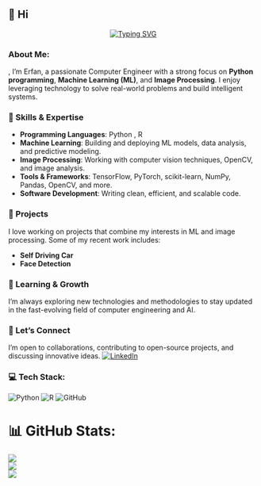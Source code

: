 ## 👋 Hi

<p align="center">
<a href="https://git.io/typing-svg"><img src="https://readme-typing-svg.demolab.com/demo/?color=B200F7&lines=Erfan+RB" alt="Typing SVG" /></a>
</p>

###  About Me:
, I’m Erfan, a passionate Computer Engineer with a strong focus on **Python programming**, **Machine Learning (ML)**, and **Image Processing**. I enjoy leveraging technology to solve real-world problems and build intelligent systems.

### 🔧 Skills & Expertise
- **Programming Languages**: Python , R
- **Machine Learning**: Building and deploying ML models, data analysis, and predictive modeling.
- **Image Processing**: Working with computer vision techniques, OpenCV, and image analysis.
- **Tools & Frameworks**: TensorFlow, PyTorch, scikit-learn, NumPy, Pandas, OpenCV, and more.
- **Software Development**: Writing clean, efficient, and scalable code.

### 🚀 Projects
I love working on projects that combine my interests in ML and image processing. Some of my recent work includes:
- **Self Driving Car**
- **Face Detection**

### 🌱 Learning & Growth
I’m always exploring new technologies and methodologies to stay updated in the fast-evolving field of computer engineering and AI.

### 🤝 Let’s Connect
I’m open to collaborations, contributing to open-source projects, and discussing innovative ideas. 
[![LinkedIn](https://img.shields.io/badge/LinkedIn-%230077B5.svg?logo=linkedin&logoColor=white)](https://www.linkedin.com/in/erfan-rahimi-rb15) 

### 💻 Tech Stack:
![Python](https://img.shields.io/badge/python-3670A0?style=for-the-badge&logo=python&logoColor=ffdd54)  ![R](https://img.shields.io/badge/r-%23276DC3.svg?style=for-the-badge&logo=r&logoColor=white)  ![GitHub](https://img.shields.io/badge/github-%23121011.svg?style=for-the-badge&logo=github&logoColor=white) 

# 📊 GitHub Stats:
![](https://github-readme-stats.vercel.app/api?username=Erfan-RB&theme=radical&hide_border=false&include_all_commits=true&count_private=true)<br/>
![](https://github-readme-streak-stats.herokuapp.com/?user=Erfan-RB&theme=radical&hide_border=false)<br/>
![](https://github-readme-stats.vercel.app/api/top-langs/?username=Erfan-RB&theme=radical&hide_border=false&include_all_commits=true&count_private=true&layout=compact)

